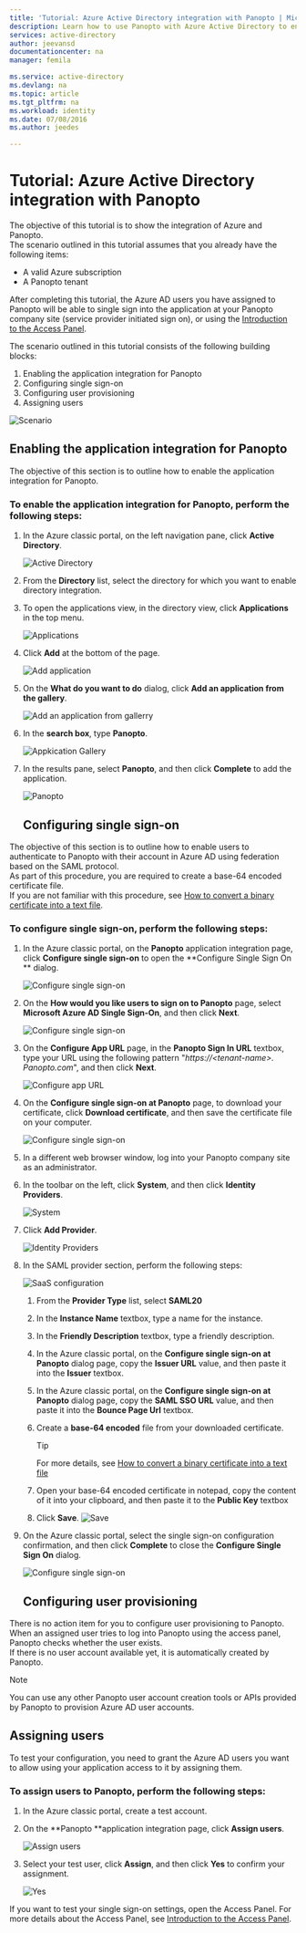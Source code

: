 ```yaml
---
title: 'Tutorial: Azure Active Directory integration with Panopto | Microsoft Azure'
description: Learn how to use Panopto with Azure Active Directory to enable single sign-on, automated provisioning, and more!
services: active-directory
author: jeevansd
documentationcenter: na
manager: femila

ms.service: active-directory
ms.devlang: na
ms.topic: article
ms.tgt_pltfrm: na
ms.workload: identity
ms.date: 07/08/2016
ms.author: jeedes

---
```

# Tutorial: Azure Active Directory integration with Panopto
The objective of this tutorial is to show the integration of Azure and Panopto.  
The scenario outlined in this tutorial assumes that you already have the following items:

* A valid Azure subscription
* A Panopto tenant

After completing this tutorial, the Azure AD users you have assigned to Panopto will be able to single sign into the application at your Panopto company site (service provider initiated sign on), or using the [Introduction to the Access Panel](active-directory-saas-access-panel-introduction.md).

The scenario outlined in this tutorial consists of the following building blocks:

1. Enabling the application integration for Panopto
2. Configuring single sign-on
3. Configuring user provisioning
4. Assigning users

![Scenario](./media/active-directory-saas-panopto-tutorial/IC777665.png "Scenario")

## Enabling the application integration for Panopto
The objective of this section is to outline how to enable the application integration for Panopto.

### To enable the application integration for Panopto, perform the following steps:
1. In the Azure classic portal, on the left navigation pane, click **Active Directory**.
   
   ![Active Directory](./media/active-directory-saas-panopto-tutorial/IC700993.png "Active Directory")
2. From the **Directory** list, select the directory for which you want to enable directory integration.
3. To open the applications view, in the directory view, click **Applications** in the top menu.
   
   ![Applications](./media/active-directory-saas-panopto-tutorial/IC700994.png "Applications")
4. Click **Add** at the bottom of the page.
   
   ![Add application](./media/active-directory-saas-panopto-tutorial/IC749321.png "Add application")
5. On the **What do you want to do** dialog, click **Add an application from the gallery**.
   
   ![Add an application from gallerry](./media/active-directory-saas-panopto-tutorial/IC749322.png "Add an application from gallerry")
6. In the **search box**, type **Panopto**.
   
   ![Appkication Gallery](./media/active-directory-saas-panopto-tutorial/IC777666.png "Appkication Gallery")
7. In the results pane, select **Panopto**, and then click **Complete** to add the application.
   
   ![Panopto](./media/active-directory-saas-panopto-tutorial/IC782936.png "Panopto")
   
   ## Configuring single sign-on

The objective of this section is to outline how to enable users to authenticate to Panopto with their account in Azure AD using federation based on the SAML protocol.  
As part of this procedure, you are required to create a base-64 encoded certificate file.  
If you are not familiar with this procedure, see [How to convert a binary certificate into a text file](http://youtu.be/PlgrzUZ-Y1o).

### To configure single sign-on, perform the following steps:
1. In the Azure classic portal, on the **Panopto** application integration page, click **Configure single sign-on** to open the **Configure Single Sign On ** dialog.
   
   ![Configure single sign-on](./media/active-directory-saas-panopto-tutorial/IC777667.png "Configure single sign-on")
2. On the **How would you like users to sign on to Panopto** page, select **Microsoft Azure AD Single Sign-On**, and then click **Next**.
   
   ![Configure single sign-on](./media/active-directory-saas-panopto-tutorial/IC777668.png "Configure single sign-on")
3. On the **Configure App URL** page, in the **Panopto Sign In URL** textbox, type your URL using the following pattern "*https://\<tenant-name\>. Panopto.com*", and then click **Next**.
   
   ![Configure app URL](./media/active-directory-saas-panopto-tutorial/IC777528.png "Configure app URL")
4. On the **Configure single sign-on at Panopto** page, to download your certificate, click **Download certificate**, and then save the certificate file on your computer.
   
   ![Configure single sign-on](./media/active-directory-saas-panopto-tutorial/IC777669.png "Configure single sign-on")
5. In a different web browser window, log into your Panopto company site as an administrator.
6. In the toolbar on the left, click **System**, and then click **Identity Providers**.
   
   ![System](./media/active-directory-saas-panopto-tutorial/IC777670.png "System")
7. Click **Add Provider**.
   
   ![Identity Providers](./media/active-directory-saas-panopto-tutorial/IC777671.png "Identity Providers")
8. In the SAML provider section, perform the following steps:
   
   ![SaaS configuration](./media/active-directory-saas-panopto-tutorial/IC777672.png "SaaS configuration")
   
   1. From the **Provider Type** list, select **SAML20**
   2. In the **Instance Name** textbox, type a name for the instance.
   3. In the **Friendly Description** textbox, type a friendly description.
   4. In the Azure classic portal, on the **Configure single sign-on at Panopto** dialog page, copy the **Issuer URL** value, and then paste it into the **Issuer** textbox.
   5. In the Azure classic portal, on the **Configure single sign-on at Panopto** dialog page, copy the **SAML SSO URL** value, and then paste it into the **Bounce Page Url** textbox.
   6. Create a **base-64 encoded** file from your downloaded certificate.  
      
      > [!TIP]
      > For more details, see [How to convert a binary certificate into a text file](http://youtu.be/PlgrzUZ-Y1o)
      > 
      > 
   7. Open your base-64 encoded certificate in notepad, copy the content of it into your clipboard, and then paste it to the **Public Key** textbox
   8. Click **Save**.
      ![Save](./media/active-directory-saas-panopto-tutorial/IC777673.png "Save")
9. On the Azure classic portal, select the single sign-on configuration confirmation, and then click **Complete** to close the **Configure Single Sign On** dialog.
   
   ![Configure single sign-on](./media/active-directory-saas-panopto-tutorial/IC777674.png "Configure single sign-on")
   
   ## Configuring user provisioning

There is no action item for you to configure user provisioning to Panopto.  
When an assigned user tries to log into Panopto using the access panel, Panopto checks whether the user exists.  
If there is no user account available yet, it is automatically created by Panopto.

> [!NOTE]
> You can use any other Panopto user account creation tools or APIs provided by Panopto to provision Azure AD user accounts.
> 
> 

## Assigning users
To test your configuration, you need to grant the Azure AD users you want to allow using your application access to it by assigning them.

### To assign users to Panopto, perform the following steps:
1. In the Azure classic portal, create a test account.
2. On the **Panopto **application integration page, click **Assign users**.
   
   ![Assign users](./media/active-directory-saas-panopto-tutorial/IC777675.png "Assign users")
3. Select your test user, click **Assign**, and then click **Yes** to confirm your assignment.
   
   ![Yes](./media/active-directory-saas-panopto-tutorial/IC767830.png "Yes")

If you want to test your single sign-on settings, open the Access Panel. For more details about the Access Panel, see [Introduction to the Access Panel](active-directory-saas-access-panel-introduction.md).

